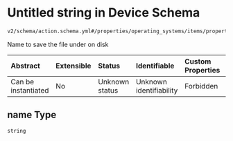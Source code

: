 # Untitled string in Device Schema

```txt
v2/schema/action.schema.yml#/properties/operating_systems/items/properties/steps/items/properties/actions/items/oneOf/25/properties/core:download/properties/files/items/properties/name
```

Name to save the file under on disk

| Abstract            | Extensible | Status         | Identifiable            | Custom Properties | Additional Properties | Access Restrictions | Defined In                                                          |
| :------------------ | :--------- | :------------- | :---------------------- | :---------------- | :-------------------- | :------------------ | :------------------------------------------------------------------ |
| Can be instantiated | No         | Unknown status | Unknown identifiability | Forbidden         | Allowed               | none                | [device.schema.json*](../device.schema.json "open original schema") |

## name Type

`string`
